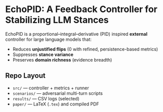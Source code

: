 # EchoPID: A Feedback Controller for Stabilizing LLM Stances

EchoPID is a proportional–integral–derivative (PID) inspired **external** controller for large language models that:
- Reduces **unjustified flips** (0 with refined, persistence-based metrics)
- Suppresses **stance variance**
- Preserves **domain richness** (evidence breadth)

## Repo Layout
- `src/` — controller + metrics + runner
- `scenarios/` — adversarial multi-turn scripts
- `results/` — CSV logs (selected)
- `paper/` — LaTeX (`.tex`) and compiled PDF



